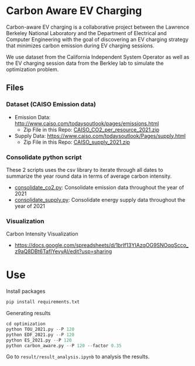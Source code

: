# Carbon Aware EV Charging
Carbon-aware EV charging is a collaborative project between the Lawrence Berkeley National Laboratory and the Department of Electrical and Computer Engineering with the goal of discovering an EV charging strategy that minimizes carbon emission during EV charging sessions. 

We use dataset from the California Independent System Operator as well as the EV charging session data from the Berkley lab to simulate the optimization problem.

## Files
### Dataset (CAISO Emission data)
- Emission Data: http://www.caiso.com/todaysoutlook/pages/emissions.html
    - Zip File in this Repo: [CAISO_CO2_per_resource_2021.zip](data/CO2/CAISO_CO2_per_resource_2021.zip)
- Supply Data: https://www.caiso.com/todaysoutlook/Pages/supply.html
    - Zip File in this Repo: [CAISO_supply_2021.zip](data/Supply/CAISO_supply_2021.zip)

### Consolidate python script
These 2 scripts uses the csv library to iterate through all dates to summarize the year round data in terms of average carbon intensity.
- [consolidate_co2.py](./consolidate_co2.py): Consolidate emission data throughout the year of 2021
- [consolidate_supply.py](./consolidate_supply.py): Consolidate energy supply data throughout the year of 2021

### Visualization
Carbon Intensity Visualization
- https://docs.google.com/spreadsheets/d/1brIf13YIAzqOG9SNOqqScco_z9aQ8DBt6TafIYevyAI/edit?usp=sharing


# Use
Install packages
```python
pip install requirements.txt
```
Generating results
```python
cd optimization
python TOU_2021.py --P 120
python EDF_2021.py --P 120
python ES_2021.py --P 120
python carbon_aware.py --P 120 --factor 0.35
```

Go to ```result/result_analysis.ipynb``` to analysis the results.
